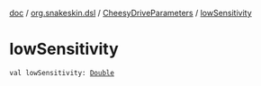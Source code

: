 [doc](../../index.md) / [org.snakeskin.dsl](../index.md) / [CheesyDriveParameters](index.md) / [lowSensitivity](./low-sensitivity.md)

# lowSensitivity

`val lowSensitivity: `[`Double`](https://kotlinlang.org/api/latest/jvm/stdlib/kotlin/-double/index.html)